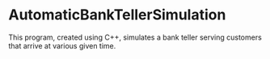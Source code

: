 # AutomaticBankTellerSimulation
This program, created using C++, simulates a bank teller serving customers that arrive at various given time.



